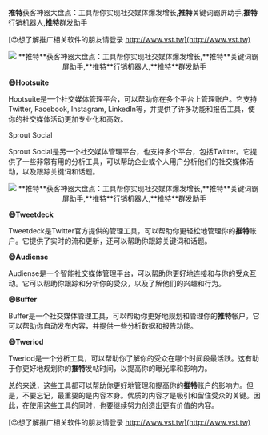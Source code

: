 **推特**获客神器大盘点：工具帮你实现社交媒体爆发增长,**推特**关键词霸屏助手,**推特**行销机器人,**推特**群发助手

[😍想了解推广相关软件的朋友请登录 http://www.vst.tw](http://www.vst.tw)

 <center><img src="https://vst.tw/MP4/tuiguang/png/2.png" alt="**推特**获客神器大盘点：工具帮你实现社交媒体爆发增长,**推特**关键词霸屏助手,**推特**行销机器人,**推特**群发助手"></center>

**😄Hootsuite**

Hootsuite是一个社交媒体管理平台，可以帮助你在多个平台上管理账户。它支持Twitter, Facebook, Instagram, LinkedIn等，并提供了许多功能和报告工具，使你的社交媒体活动更加专业化和高效。

Sprout Social

Sprout Social是另一个社交媒体管理平台，也支持多个平台，包括Twitter。它提供了一些非常有用的分析工具，可以帮助企业或个人用户分析他们的社交媒体活动，以及跟踪关键词和话题。

 <center><img src="https://vst.tw/MP4/tuiguang/png/0.png" alt="**推特**获客神器大盘点：工具帮你实现社交媒体爆发增长,**推特**关键词霸屏助手,**推特**行销机器人,**推特**群发助手"></center>

**😄Tweetdeck**

Tweetdeck是Twitter官方提供的管理工具，可以帮助你更轻松地管理你的**推特**账户。它提供了实时的流和更新，还可以帮助你跟踪关键词和话题。

**😄Audiense**

Audiense是一个智能社交媒体管理平台，可以帮助你更好地连接和与你的受众互动。它可以帮助你跟踪和分析你的受众，以及了解他们的兴趣和行为。

**😄Buffer**

Buffer是一个社交媒体管理工具，可以帮助你更好地规划和管理你的**推特**帐户。它可以帮助你自动发布内容，并提供一些分析数据和报告功能。

**😄Tweriod**

Tweriod是一个分析工具，可以帮助你了解你的受众在哪个时间段最活跃。这有助于你更好地规划你的**推特**发帖时间，以提高你的曝光率和影响力。

总的来说，这些工具都可以帮助你更好地管理和提高你的**推特**账户的影响力。但是，不要忘记，最重要的是内容本身。优质的内容才是吸引和留住受众的关键。因此，在使用这些工具的同时，也要继续努力创造出更有价值的内容。

[😍想了解推广相关软件的朋友请登录 http://www.vst.tw](http://www.vst.tw)



